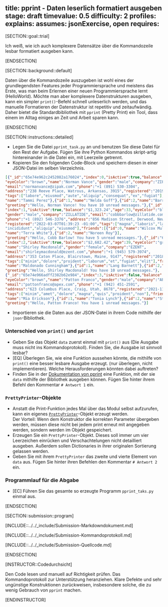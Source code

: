 title: pprint - Daten leserlich formatiert ausgeben
stage: draft
timevalue: 0.5
difficulty: 2
profiles:
explains:
assumes: jsonExercise, open
requires:
---
[SECTION::goal::trial]

Ich weiß, wie ich auch komplexere Datensätze über die Kommandozeile lesbar formatiert ausgeben kann.

[ENDSECTION]

[SECTION::background::default]

Daten über die Kommandozeile auszugeben ist wohl eines der grundlegendsten Features jeder Programmiersprache und
meistens das Erste, was man beim Erlernen einer neuen Programmiersprache lernt (HelloWorld). Möchte man aber komplexere
Datenstrukturen ausgeben, kann ein simpler `print()`-Befehl schnell unleserlich werden, und das manuelle Formatieren der
Datenstruktur ist repetitiv und zeitaufwändig. Daher bietet die Standardbibliothek mit `pprint` (Pretty Print) ein Tool,
dass einem im Alltag einiges an Zeit und Arbeit sparen kann.

[ENDSECTION]

[SECTION::instructions::detailed]

- Legen Sie die Datei `pprint_task.py` an und benutzen Sie diese Datei für den Rest der Aufgabe. Fügen Sie ihre Python
  Kommandos skript-artig hintereinander in die Datei ein, mit Leerzeile getrennt.
- Kopieren Sie den folgenden Code-Block und speichern diesen in einer JSON-Datei im selben Verzeichnis.  
```json
[{"_id":"65e74e962c2452082a176024","index":0,"isActive":true,"balance":"$2,168.47","age":39,
"eyeColor":"brown","name":"Norman Vance","gender":"male","company":"ZIPAK",
"email":"normanvance@zipak.com","phone":"+1 (891) 530-3304",
"address":"238 Reeve Place, Watrous, Arkansas, 3915","registered":"2019-04-23T07:42:46 -02:00",
"tags":["labore","eiusmod","aute","aliquip","consequat","ex","fugiat"],"friends":[{"id":0,
"name":"Tammi Perez"},{"id":1,"name":"Nelda Goff"},{"id":2,"name":"Barron Finley"}],
"greeting":"Hello, Norman Vance! You have 10 unread messages."},{"_id":"65e74e9636fdff0de2faed64",
"index":1,"isActive":true,"balance":"$1,323.24","age":33,"eyeColor":"blue","name":"Cobb Barlow",
"gender":"male","company":"ZILLATIDE","email":"cobbbarlow@zillatide.com",
"phone":"+1 (892) 546-3376","address":"856 Madison Street, Derwood, New Mexico, 2317",
"registered":"2022-03-07T01:39:23 -01:00","tags":["magna","laboris","laboris","adipisicing",
"incididunt","aliquip","eiusmod"],"friends":[{"id":0,"name":"Wilcox Mullen"},{"id":1,
"name":"Terra White"},{"id":2,"name":"Noreen Roy"}],
"greeting":"Hello, Cobb Barlow! You have 5 unread messages."},{"_id":"65e74e966ea5e7b146b66295",
"index":2,"isActive":true,"balance":"$2,682.42","age":39,"eyeColor":"green",
"name":"Shirley Macdonald","gender":"female","company":"EZENT",
"email":"shirleymacdonald@ezent.com","phone":"+1 (945) 579-3974",
"address":"353 Caton Place, Blairstown, Maine, 9147","registered":"2018-03-24T06:40:20 -01:00",
"tags":["minim","dolore","proident","laborum","et","fugiat","elit"],"friends":[{"id":0,
"name":"Maldonado Cunningham"},{"id":1,"name":"Lang Barnett"},{"id":2,"name":"Ortiz Clayton"}],
"greeting":"Hello, Shirley Macdonald! You have 10 unread messages."},
{"_id":"65e74e966adff2382b62e984","index":3,"isActive":false,"balance":"$3,637.89","age":38,
"eyeColor":"brown","name":"Patton Franco","gender":"male","company":"APEX",
"email":"pattonfranco@apex.com","phone":"+1 (942) 451-2591",
"address":"623 Columbus Place, Craig, Utah, 8678","registered":"2021-11-12T04:22:53 -01:00",
"tags":["minim","amet","dolore","magna","quis","proident","non"],"friends":[{"id":0,
"name":"Mia Erickson"},{"id":1,"name":"Tonia Lynch"},{"id":2,"name":"Stephenson Maynard"}],
"greeting":"Hello, Patton Franco! You have 1 unread messages."}]
```  
- Importieren sie die Daten aus der JSON-Datei in ihrem Code mithilfe der `json`-Bibliothek.

### Unterschied von `print()` und `pprint`

- Geben Sie das Objekt `data` zuerst einmal mit `print()` aus (Die Ausgabe muss nicht ins Kommandoprotokoll). Finden
  Sie, die Ausgabe ist sinnvoll lesbar?
- [EQ] Überlegen Sie, wie eine Funktion aussehen könnte, die mithilfe von `print()` eine besser lesbare Ausgabe erzeugt.
  (nur überlegen, nicht implementieren). Welche Herausforderungen könnten dabei auftreten?
- Finden Sie in der [Dokumentation von pprint](https://docs.python.org/3/library/pprint.html) eine Funktion, mit der sie
  `data` mithilfe der Bibliothek ausgeben können. Fügen Sie hinter ihrem Befehl den Kommentar `# Antwort 1` ein.

### `PrettyPrinter`-Objekte

- Anstatt die Print-Funktion jedes Mal über das Modul selbst aufzurufen, kann ein eigenes
  [`PrettyPrinter`](https://docs.python.org/3/library/pprint.html#prettyprinter-objects)-Objekt erzeugt werden.  
  Der Vorteil: Wenn dem Konstruktor die korrekten Parameter übergeben werden, müssen diese nicht bei jedem print erneut
  mit angegeben werden, sondern werden im Objekt gespeichert.
- Erzeugen Sie ein `PrettyPrinter`-Objekt. Dieses soll immer um vier Leerzeichen einrücken und Verschachtelungen nicht
  detailliert ausgeben. Außerdem sollen Dictionaries in ihrer originalen Sortierung gelassen werden.
- Geben Sie mit ihrem `PrettyPrinter` das zweite und vierte Element von `data` aus. Fügen Sie hinter ihren Befehlen den
  Kommentar `# Antwort 2` ein.

### Programmlauf für die Abgabe

- [EC] Führen Sie das gesamte so erzeugte Programm `pprint_taks.py` einmal aus.

[ENDSECTION]

[SECTION::submission::program]

[INCLUDE::../../_include/Submission-Markdowndokument.md]

[INCLUDE::../../_include/Submission-Kommandoprotokoll.md]

[INCLUDE::../../_include/Submission-Quellcode.md]

[ENDSECTION]

[INSTRUCTOR::Codedurchsicht]

Den Code lesen und manuell auf Richtigkeit prüfen.
Das Kommandoprotokoll zur Unterstützung heranziehen.
Klare Defekte und sehr ungünstige Konstruktionen zurückweisen,
insbesondere solche, die zu wenig Gebrauch von `pprint` machen.

[ENDINSTRUCTOR]
